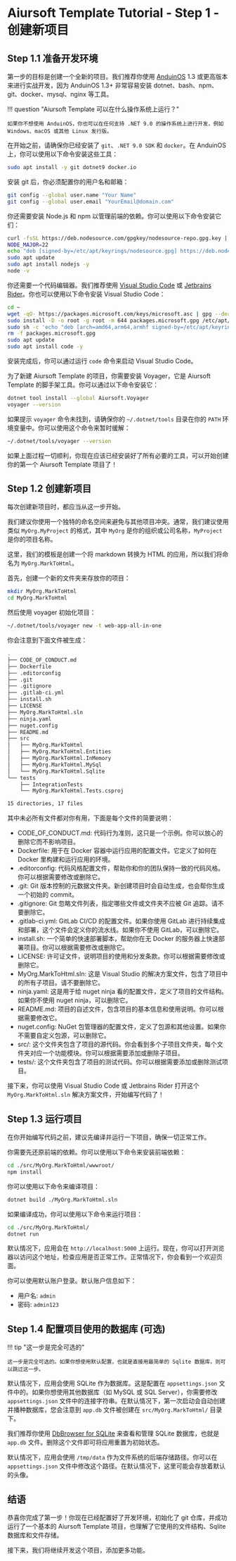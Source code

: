 # Aiursoft Template Tutorial - Step 1 - 创建新项目

## Step 1.1 准备开发环境

第一步的目标是创建一个全新的项目。我们推荐你使用 [AnduinOS](https://www.anduinos.com) 1.3 或更高版本来进行实战开发，因为 AnduinOS 1.3+ 非常容易安装 dotnet、bash、npm、git、docker、mysql、nginx 等工具。

!!! question "Aiursoft Template 可以在什么操作系统上运行？"

    如果你不想使用 AnduinOS，你也可以在任何支持 .NET 9.0 的操作系统上进行开发，例如 Windows、macOS 或其他 Linux 发行版。

在开始之前，请确保你已经安装了 `git`、`.NET 9.0 SDK` 和 `docker`。在 AnduinOS 上，你可以使用以下命令安装这些工具：

```bash title="在 AnduinOS 上安装必要的工具"
sudo apt install -y git dotnet9 docker.io
```

安装 git 后，你必须配置你的用户名和邮箱：

```bash title="配置 git 用户名和邮箱"
git config --global user.name "Your Name"
git config --global user.email "YourEmail@domain.com"
```

你还需要安装 Node.js 和 npm 以管理前端的依赖。你可以使用以下命令安装它们：

```bash title="在 AnduinOS 上安装 Node.js 和 npm"
curl -fsSL https://deb.nodesource.com/gpgkey/nodesource-repo.gpg.key | sudo gpg --dearmor -o /etc/apt/keyrings/nodesource.gpg --yes
NODE_MAJOR=22
echo "deb [signed-by=/etc/apt/keyrings/nodesource.gpg] https://deb.nodesource.com/node_$NODE_MAJOR.x nodistro main" | sudo tee /etc/apt/sources.list.d/nodesource.list
sudo apt update
sudo apt install nodejs -y
node -v
```

你还需要一个代码编辑器。我们推荐使用 [Visual Studio Code](https://code.visualstudio.com/) 或 [Jetbrains Rider](https://docs.anduinos.com/Applications/Code-Editors/Jetbrains-Rider/Jetbrains-Rider.html)。你也可以使用以下命令安装 Visual Studio Code：

```bash title="在 AnduinOS 上安装 Visual Studio Code"
cd ~
wget -qO- https://packages.microsoft.com/keys/microsoft.asc | gpg --dearmor > packages.microsoft.gpg
sudo install -D -o root -g root -m 644 packages.microsoft.gpg /etc/apt/keyrings/packages.microsoft.gpg
sudo sh -c 'echo "deb [arch=amd64,arm64,armhf signed-by=/etc/apt/keyrings/packages.microsoft.gpg] https://packages.microsoft.com/repos/code stable main" > /etc/apt/sources.list.d/vscode.list'
rm -f packages.microsoft.gpg
sudo apt update
sudo apt install code -y
```

安装完成后，你可以通过运行 `code` 命令来启动 Visual Studio Code。

为了新建 Aiursoft Template 的项目，你需要安装 Voyager，它是 Aiursoft Template 的脚手架工具。你可以通过以下命令安装它：

```bash title="安装 Voyager"
dotnet tool install --global Aiursoft.Voyager
voyager --version
```

如果提示 `voyager` 命令未找到，请确保你的 `~/.dotnet/tools` 目录在你的 `PATH` 环境变量中。你可以使用这个命令来暂时缓解：

```bash
~/.dotnet/tools/voyager --version
```

如果上面过程一切顺利，你现在应该已经安装好了所有必要的工具，可以开始创建你的第一个 Aiursoft Template 项目了！

## Step 1.2 创建新项目

每次创建新项目时，都应当从这一步开始。

我们建议你使用一个独特的命名空间来避免与其他项目冲突。通常，我们建议使用类似 `MyOrg.MyProject` 的格式，其中 `MyOrg` 是你的组织或公司名称，`MyProject` 是你的项目名称。

这里，我们的模板是创建一个将 markdown 转换为 HTML 的应用，所以我们将命名为 `MyOrg.MarkToHtml`。

首先，创建一个新的文件夹来存放你的项目：

```bash title="创建项目文件夹"
mkdir MyOrg.MarkToHtml
cd MyOrg.MarkToHtml
```

然后使用 voyager 初始化项目：

```bash title="使用 Voyager 创建新项目"
~/.dotnet/tools/voyager new -t web-app-all-in-one
```

你会注意到下面文件被生成：

```bash title="项目文件结构"
.
├── CODE_OF_CONDUCT.md
├── Dockerfile
├── .editorconfig
├── .git
├── .gitignore
├── .gitlab-ci.yml
├── install.sh
├── LICENSE
├── MyOrg.MarkToHtml.sln
├── ninja.yaml
├── nuget.config
├── README.md
├── src
│   ├── MyOrg.MarkToHtml
│   ├── MyOrg.MarkToHtml.Entities
│   ├── MyOrg.MarkToHtml.InMemory
│   ├── MyOrg.MarkToHtml.MySql
│   └── MyOrg.MarkToHtml.Sqlite
└── tests
    ├── IntegrationTests
    └── MyOrg.MarkToHtml.Tests.csproj

15 directories, 17 files
```

其中未必所有文件都对你有用，下面是每个文件的简要说明：

* CODE_OF_CONDUCT.md: 代码行为准则，这只是一个示例。你可以放心的删除它而不影响项目。
* Dockerfile: 用于在 Docker 容器中运行应用的配置文件。它定义了如何在 Docker 里构建和运行应用的环境。
* .editorconfig: 代码风格配置文件，帮助你和你的团队保持一致的代码风格。你可以根据需要修改或删除它。
* .git: Git 版本控制的元数据文件夹。新创建项目时会自动生成，也会帮你生成一个初始的 commit。
* .gitignore: Git 忽略文件列表，指定哪些文件或文件夹不应被 Git 追踪。请不要删除它。
* .gitlab-ci.yml: GitLab CI/CD 的配置文件。如果你使用 GitLab 进行持续集成和部署，这个文件会定义你的流水线。如果你不使用 GitLab，可以删除它。
* install.sh: 一个简单的快速部署脚本，帮助你在无 Docker 的服务器上快速部署项目。你可以根据需要修改或删除它。
* LICENSE: 许可证文件，说明项目的使用和分发条款。你可以根据需要修改或删除它。
* MyOrg.MarkToHtml.sln: 这是 Visual Studio 的解决方案文件，包含了项目中的所有子项目。请不要删除它。
* ninja.yaml: 这是用于给 nuget ninja 看的配置文件，定义了项目的文件结构。如果你不使用 nuget ninja，可以删除它。
* README.md: 项目的自述文件，包含项目的基本信息和使用说明。你可以根据需要修改它。
* nuget.config: NuGet 包管理器的配置文件，定义了包源和其他设置。如果你不需要自定义包源，可以删除它。
* src/: 这个文件夹包含了项目的源代码。你会看到多个子项目文件夹，每个文件夹对应一个功能模块。你可以根据需要添加或删除子项目。
* tests/: 这个文件夹包含了项目的测试代码。你可以根据需要添加或删除测试项目。

接下来，你可以使用 Visual Studio Code 或 Jetbrains Rider 打开这个 `MyOrg.MarkToHtml.sln` 解决方案文件，开始编写代码了！

## Step 1.3 运行项目

在你开始编写代码之前，建议先编译并运行一下项目，确保一切正常工作。

你需要先还原前端的依赖。你可以使用以下命令来安装前端依赖：

```bash title="安装前端依赖"
cd ./src/MyOrg.MarkToHtml/wwwroot/
npm install
```

你可以使用以下命令来编译项目：

```bash title="编译项目"
dotnet build ./MyOrg.MarkToHtml.sln
```

如果编译成功，你可以使用以下命令来运行项目：

```bash title="运行项目"
cd ./src/MyOrg.MarkToHtml/
dotnet run
```

默认情况下，应用会在 `http://localhost:5000` 上运行。现在，你可以打开浏览器以访问这个地址，检查应用是否正常工作。正常情况下，你会看到一个欢迎页面。

你可以使用默认账户登录。默认账户信息如下：

* 用户名: `admin`
* 密码: `admin123`

## Step 1.4 配置项目使用的数据库 (可选)

!!! tip "这一步是完全可选的"

    这一步是完全可选的。如果你想使用默认配置，也就是直接用最简单的 Sqlite 数据库，则可以跳过这一步。

默认情况下，应用会使用 SQLite 作为数据库。这是配置在 `appsettings.json` 文件中的。如果你想使用其他数据库（如 MySQL 或 SQL Server），你需要修改 `appsettings.json` 文件中的连接字符串。在默认情况下，第一次启动会自动创建并播种数据库，您会注意到 `app.db` 文件被创建在 `src/MyOrg.MarkToHtml/` 目录下。

我们推荐你使用 [DbBrowser for SQLite](https://flathub.org/en/apps/org.sqlitebrowser.sqlitebrowser) 来查看和管理 SQLite 数据库，也就是 `app.db` 文件。删除这个文件即可将应用重置为初始状态。

默认情况下，应用会使用 `/tmp/data` 作为文件系统的后端存储路径。你可以在 `appsettings.json` 文件中修改这个路径。在默认情况下，这里可能会存放着默认的头像。

## 结语

恭喜你完成了第一步！你现在已经配置好了开发环境，初始化了 git 仓库，并成功运行了一个基本的 Aiursoft Template 项目，也理解了它使用的文件结构、Sqlite 数据库和文件存储。

接下来，我们将继续开发这个项目，添加更多功能。





